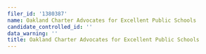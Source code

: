 ```yaml
---
filer_id: '1380387'
name: Oakland Charter Advocates for Excellent Public Schools
candidate_controlled_id: ''
data_warning: ''
title: Oakland Charter Advocates for Excellent Public Schools
---
```


